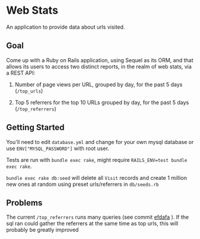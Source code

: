 # Web Stats

An application to provide data about urls visited.

## Goal

Come up with a Ruby on Rails application, using Sequel as its ORM, and that allows its users to access two distinct reports, in the realm of web stats, via a REST API:

1. Number of page views per URL, grouped by day, for the past 5 days (`/top_urls`)

2. Top 5 referrers for the top 10 URLs grouped by day, for the past 5 days (`/top_referrers`)

## Getting Started

You'll need to edit `database.yml` and change for your own mysql database or use `ENV["MYSQL_PASSWORD"]` with root user.

Tests are run with `bundle exec rake`, might require `RAILS_ENV=test bundle exec rake`.

`bundle exec rake db:seed` will delete all `Visit` records and create 1 million new ones at random using preset urls/referrers in `db/seeds.rb`

## Problems

The current `/top_referrers` runs many queries (see commit [efdafa](https://github.com/dalexj/web_stats_challenge/commit/efdafac1dc47f0d6aed237528f22d4a1c0c38b0e) ). If the sql ran could gather the referrers at the same time as top urls, this will probably be greatly improved
